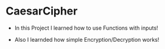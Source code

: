 # CaesarCipher

- In this Project I learned how to use Functions with inputs!

- Also I learnded how simple Encryption/Decryption works!
